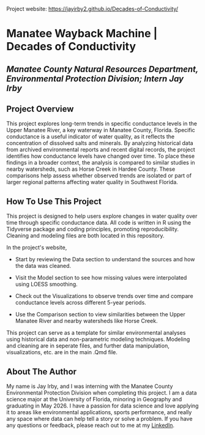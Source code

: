 Project website: https://jayirby2.github.io/Decades-of-Conductivity/

# Manatee Wayback Machine | Decades of Conductivity

## _Manatee County Natural Resources Department, Environmental Protection Division; Intern Jay Irby_

## Project Overview

This project explores long-term trends in specific conductance levels in the Upper Manatee River, a 
key waterway in Manatee County, Florida. Specific conductance is a useful indicator of water quality, 
as it reflects the concentration of dissolved salts and minerals. By analyzing historical data from 
archived environmental reports and recent digital records, the project identifies how conductance levels 
have changed over time. To place these findings in a broader context, the analysis is compared to similar 
studies in nearby watersheds, such as Horse Creek in Hardee County. These comparisons help assess whether 
observed trends are isolated or part of larger regional patterns affecting water quality in Southwest Florida.

## How To Use This Project

This project is designed to help users explore changes in water quality over time through specific conductance data. 
All code is written in R using the Tidyverse package and coding principles, promoting reproducibility. Cleaning and modeling
files are both located in this repository.

In the 
project's website,

  - Start by reviewing the Data section to understand the sources and how the data was cleaned.

  - Visit the Model section to see how missing values were interpolated using LOESS smoothing.

  - Check out the Visualizations to observe trends over time and compare conductance levels across different 5-year periods.

  - Use the Comparison section to view similarities between the Upper Manatee River and nearby watersheds like Horse Creek.

This project can serve as a template for similar environmental analyses using historical data and 
non-parametric modeling techniques. Modeling and cleaning are in seperate files, and further data manipulation, visualizations, etc. are in the main .Qmd file.

## About The Author

My name is Jay Irby, and I was interning with the Manatee County Environmental Protection Division when completing this project.
I am a data science major at the University of Florida, minoring in Geography and graduating in May 2026. I have a passion for 
data science and love applying it to areas like environmental applications, sports performance, 
and really any space where data can help tell a story or solve a problem. If you have any questions or feedback, please reach out to me
at my [LinkedIn](https://www.linkedin.com/in/jay-irby/).
